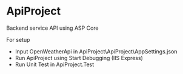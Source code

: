 # ApiProject
Backend service API using ASP Core

For setup
- Input OpenWeatherApi in ApiProject\ApiProject\AppSettings.json
- Run ApiProject using Start Debugging (IIS Express)
- Run Unit Test in ApiProject.Test
